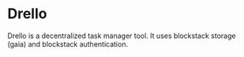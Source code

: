 # Drello

Drello is a decentralized task manager tool. It uses blockstack storage (gaia) and blockstack authentication.
